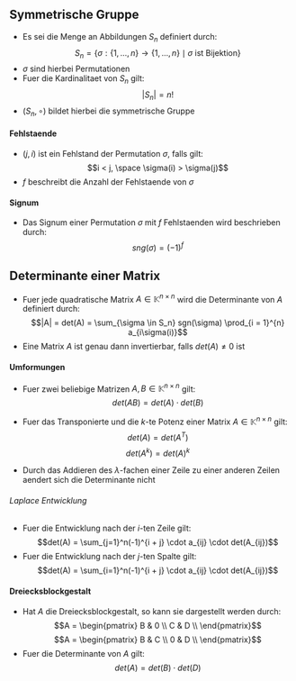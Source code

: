 ## Symmetrische Gruppe
- Es sei die Menge an Abbildungen $S_n$ definiert durch:
$$S_n = \{ \sigma : \{1, ..., n\} \rightarrow \{1, ..., n\} \mid \sigma \text{ ist Bijektion} \}$$
- $\sigma$ sind hierbei Permutationen
- Fuer die Kardinalitaet von $S_n$ gilt:
$$|S_n| = n!$$
- $(S_n, \circ)$ bildet hierbei die symmetrische Gruppe
#### Fehlstaende
- $(j, i)$ ist ein Fehlstand der Permutation $\sigma$, falls gilt:
$$i < j, \space \sigma(i) > \sigma(j)$$
- $f$ beschreibt die Anzahl der Fehlstaende von $\sigma$
#### Signum
- Das Signum einer Permutation $\sigma$ mit $f$ Fehlstaenden wird beschrieben durch:
$$sng(\sigma) = (-1)^f$$
## Determinante einer Matrix
- Fuer jede quadratische Matrix $A \in \mathbb{K}^{n \times n}$ wird die Determinante von $A$ definiert durch:
$$|A| = det(A) = \sum_{\sigma \in S_n} sgn(\sigma) \prod_{i = 1}^{n} a_{i\sigma(i)}$$
- Eine Matrix $A$ ist genau dann invertierbar, falls $det(A) \neq 0$ ist
#### Umformungen
- Fuer zwei beliebige Matrizen $A, B \in \mathbb{K}^{n \times n}$ gilt:
$$det(AB) = det(A) \cdot det(B)$$
- Fuer das Transponierte und die $k$-te Potenz einer Matrix $A \in \mathbb{K}^{n \times n}$ gilt:
$$det(A) = det(A^T)$$
$$det(A^k) = det(A)^k$$

- Durch das Addieren des $\lambda$-fachen einer Zeile zu einer anderen Zeilen aendert sich die Determinante nicht
###### Laplace Entwicklung
- Fuer die Entwicklung nach der $i$-ten Zeile gilt:
$$det(A) = \sum_{j=1}^n(-1)^{i + j} \cdot a_{ij} \cdot det(A_{ij})$$
- Fuer die Entwicklung nach der $j$-ten Spalte gilt:
$$det(A) = \sum_{i=1}^n(-1)^{i + j} \cdot a_{ij} \cdot det(A_{ij})$$
#### Dreiecksblockgestalt
- Hat $A$ die Dreiecksblockgestalt, so kann sie dargestellt werden durch:
$$A = \begin{pmatrix}
B & 0 \\
C & D \\
\end{pmatrix}$$
$$A = \begin{pmatrix}
B & C \\
0 & D \\
\end{pmatrix}$$
- Fuer die Determinante von $A$ gilt:
$$det(A) = det(B) \cdot det(D)$$